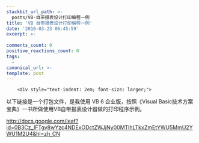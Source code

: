 ```yaml
---
stackbit_url_path: >-
  posts/VB-自带报表设计打印编程一例
title: 'VB 自带报表设计打印编程一例'
date: '2010-03-23 06:45:59'
excerpt: >-
  
comments_count: 0
positive_reactions_count: 0
tags: 
  - 
canonical_url: >-
template: post
---
```


        <div style="text-indent: 2em; font-size: larger;">
<p>以下链接是一个打包文件，是我使用 VB 6 企业版，按照《Visual Basic技术方案宝典》一书所做使用VB自带报表设计器做的打印程序示例。</p>
<p><a href="http://docs.google.com/leaf?id=0B3Cz_IFTgv8wYzc4NDExODctZWJjNy00MTlhLTkxZmEtYWU5MmU2YWU1M2U4&amp;hl=zh_CN">http://docs.google.com/leaf?id=0B3Cz_IFTgv8wYzc4NDExODctZWJjNy00MTlhLTkxZmEtYWU5MmU2YWU1M2U4&amp;hl=zh_CN</a></p>
</div>
      